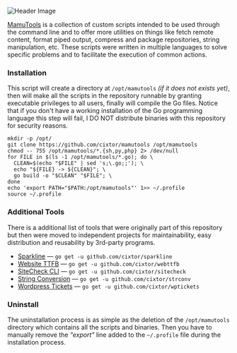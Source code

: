 ![Header Image](http://cixtor.com/uploads/mamutools-logo.png)

[MamuTools](http://cixtor.com/mamutools) is a collection of custom scripts intended to be used through the command line and to offer more utilities on things like fetch remote content, format piped output, compress and package repositories, string manipulation, etc. These scripts were written in multiple languages to solve specific problems and to facilitate the execution of common actions.

### Installation

This script will create a directory at `/opt/mamutools` _(if it does not exists yet)_, then will make all the scripts in the repository runnable by granting executable privileges to all users, finally will compile the Go files. Notice that if you don't have a working installation of the Go programming language this step will fail, I DO NOT distribute binaries with this repository for security reasons.

```shell
mkdir -p /opt/
git clone https://github.com/cixtor/mamutools /opt/mamutools
chmod -- 755 /opt/mamutools/*.{sh,py,php} 2> /dev/null
for FILE in $(ls -1 /opt/mamutools/*.go); do \
  CLEAN=$(echo "$FILE" | sed 's;\.go;;'); \
  echo "${FILE} -> ${CLEAN}"; \
  go build -o "$CLEAN" "$FILE"; \
done
echo 'export PATH="$PATH:/opt/mamutools"' 1>> ~/.profile
source ~/.profile
```

### Additional Tools

There is a additional list of tools that were originally part of this repository but then were moved to independent projects for maintainability, easy distribution and reusability by 3rd-party programs.

- [Sparkline](https://github.com/cixtor/sparkline) — `go get -u github.com/cixtor/sparkline`
- [Website TTFB](https://github.com/cixtor/webttfb) — `go get -u github.com/cixtor/webttfb`
- [SiteCheck CLI](https://github.com/cixtor/sitecheck) — `go get -u github.com/cixtor/sitecheck`
- [String Conversion](https://github.com/cixtor/strconv) — `go get -u github.com/cixtor/strconv`
- [Wordpress Tickets](https://github.com/cixtor/wptickets) — `go get -u github.com/cixtor/wptickets`

### Uninstall

The uninstallation process is as simple as the deletion of the `/opt/mamutools` directory which contains all the scripts and binaries. Then you have to manually remove the _"export"_ line added to the `~/.profile` file during the installation process.
